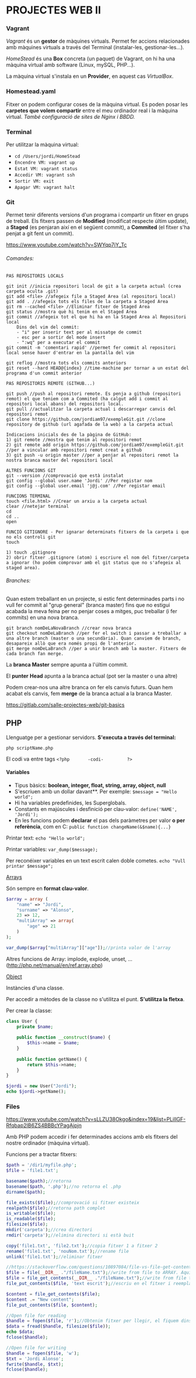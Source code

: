 # PROJECTES WEB II



### Vagrant

*Vagrant* és un **gestor** de màquines virtuals. Permet fer accions relacionades amb màquines virtuals a través del Terminal (instalar-les, gestionar-les…).

*HomeStead* és una **Box** concreta (un paquet) de Vagrant, on hi ha una màquina virtual amb software (Linux, mySQL, PHP...).

La màquina virtual s'instala en un **Provider**, en aquest cas *VirtualBox*.



### Homestead.yaml

Fitxer on podem configurar coses de la màquina virtual. Es poden posar les **carpetes que volem compartir** entre el meu ordinador real i la màquina virtual. *També configuració de sites de Nginx i BBDD.*


### Terminal

Per utilitzar la màquina virtual:

- `cd /Users/jordi/HomeStead`
- `Encendre VM: vagrant up`
- `Estat VM: vagrant status`
- `Accedir VM: vagrant ssh`
- `Sortir VM: exit`
- `Apagar VM: vagrant halt`

### Git

Permet tenir diferents versions d'un programa i compartir un fitxer en grups de treball. Els fitxers passen de **Modified** (modificat respecte últim update), a **Staged** (es penjaran així en el següent commit), a **Commited** (el fitxer s'ha penjat a git fent un commit).

https://www.youtube.com/watch?v=SWYqp7iY_Tc

###### Comandes:

```
PAS REPOSITORIS LOCALS

git init //inicia repositori local de git a la carpeta actual (crea carpeta oculta .git)
git add <file> //afegeix file a Staged Area (al repositori local)
git add . //afegeix tots els files de la carpeta a Staged Area
git rm --cached <file> //Eliminar fitxer de Staged Area
git status //mostra què hi tenim en el Staged Area
git commit //afegeix tot el que hi ha en la Staged Area al Repositori local
	Dins del vim del commit:
	- "i" per inserir text per al missatge de commit
	- esc per a sortir del mode insert
	- ":wq" per a executar el commit
git commit -m 'comentari rapid' //permet fer commit al repositori local sense haver d'entrar en la pantalla del vim

git reflog //mostra tots els commits anteriors
git reset --hard HEAD@{index} //time-machine per tornar a un estat del programa d'un commit anterior
```

```
PAS REPOSITORIS REMOTE (GITHUB...)

git push //push al repositori remote. Es penja a github (repositori remot) el que teniem com a Commited (ha calgut add i commit al repositori local abans) del repositori local.
git pull //actualitzar la carpeta actual i descarregar canvis del repositori remot
git clone https://github.com/jordiam97/exempleGit.git //clone repository de github (url agafada de la web) a la carpeta actual

Indicacions inicials des de la pàgina de GitHub:
1) git remote //mostra què tenim al repositori remot
2) git remote add origin https://github.com/jordiam97/exempleGit.git //per a vincular amb repositori remot creat a github 
3) git push -u origin master //per a penjar al repositori remot la nostra branca master del repositori local
```

```
ALTRES FUNCIONS GIT
git --version //comprovació que està instalat
git config --global user.name 'Jordi' //Per registar nom
git config --global user.email 'j@j.com' //Per registar email

FUNCIONS TERMINAL
touch <file.html> //Crear un arxiu a la carpeta actual
clear //netejar terminal
cd
cd ..
open
```

```
FUNCIÓ GITIGNORE - Per ignarar determinats fitxers de la carpeta i que no els controli git
touch 

1) touch .gitignore
2) obrir fitxer .gitignore (atom) i escriure el nom del fitxer/carpeta a ignorar (ho podem comprovar amb el git status que no s'afegeix al staged area).
```



###### Branches:

Quan estem treballant en un projecte, si estic fent determinades parts i no vull fer commit al "grup general" (branca master) fins que no estigui acabada la meva feina per no penjar coses a mitges, puc treballar (i fer commits) en una nova branca.

```
git branch nomDeLaNovaBranch //crear nova branca
git checkout nomDeLaBranch //per fer el switch i passar a treballar a una altre branch (master o una secundària). Quan canviem de branch, desapareix allò que era només propi de l'anterior.
git merge nomDeLaBranch //per a unir branch amb la master. Fitxers de cada branch fan merge.
```

La **branca Master** sempre apunta a l'últim commit. 

El **punter** **Head** apunta a la branca actual (pot  ser la master o una altre)

Podem crear-nos una altre branca on fer els canvis futurs. Quan hem acabat els canvis, fem **merge** de la branca actual a la branca Master.

https://gitlab.com/salle-projectes-web/git-basics



## PHP

Llenguatge per a gestionar servidors. **S'executa a través del terminal:** 

```
php scriptName.php 
```

El codi va entre tags  `<?php       -codi-         ?>`



#### Variables

- Tipus bàsics: **boolean, integer, float, string, array, object, null**
- S'escriuen amb un dollar davant**. Per exemple: `$message = "Hello world";`
- Hi ha variables predefinides, les Superglobals.
- Constants en majúscules i desfinició per clau-valor: `define('NAME', 'Jordi');`
- En les funcions podem **declarar** el pas dels paràmetres per valor **o per referència**, com en C: `public function changeName(&$name){...}` 

Printar text: `echo "Hello world";`

Printar variables: `var_dump($message);`

Per reconéixer variables en un text escrit calen doble cometes. `echo "Vull printar $message";`



<u>Arrays</u>

Són sempre en **format clau-valor**.

```php
$array = array (
	"name" => "Jordi",
    "surname" => "Alonso",
    23 => 12,
    "multiArray" => array(
    	"age" => 21
    )
);

var_dump($array["multiArray"]["age"]);//printa valor de l'array
```

Altres funcions de Array: implode, explode, unset, … (http://php.net/manual/en/ref.array.php)



<u>Object</u>

Instàncies d'una classe.

Per accedir a mètodes de la classe no s'utilitza el punt. **S'utilitza la fletxa**.

Per crear la classe:

```php
class User {
    private $name;
    
    public function __construct($name) {
        $this->name = $name;
    }
    
    public function getName() {
        return $this->name;
    }     
}

$jordi = new User("Jordi");
echo $jordi->getName();
```



### Files

https://www.youtube.com/watch?v=sLLZU38Okgo&index=19&list=PLillGF-Rfqbap2IB6ZS4BBBcYPagAjpjn

Amb PHP podem accedir i fer determinades accions amb els fitxers del nostre ordinador (màquina virtual).

Funcions per a tractar fitxers:

```php
$path = '/dir1/myfile.php';
$file = 'file1.txt';

basename($path);//retorna 
basename($path, '.php');//no retorna el .php
dirname($path);

file_exists($file);//comprovació si fitxer existeix
realpath($file);//retorna path complet
is_writable($file);
is_readable($file);
filesize($file);
mkdir('carpeta');//crea directori
rmdir('carpeta');//elimina directori si està buit

copy('file1.txt', 'file2.txt');//copia fitxer 1 a fitxer 2
rename('file1.txt', 'nouNom.txt');//rename file
unlink('file1.txt');//eliminar fitxer

//https://stackoverflow.com/questions/10897084/file-vs-file-get-contents-which-is-better-php
$file = file(__DIR__ ."/fileName.txt");//write from file to ARRAY. Aqui utilitzant la supervariable de directori
$file = file_get_contents(__DIR__ ."/fileName.txt");//write from file to STRING. Llegeix el contingut del fitxer com a string. Aqui utilitzant la supervariable de directori
file_put_contents($file, 'text escrit');//escriu en el fitxer i reemplaça el que hi havia. combinar amb file_get_contents per no sobreescriure:

$content = file_get_contents($file);
$content .= "New content";
file_put_contents($file, $content);

//Open file for reading
$handle = fopen($file, 'r');//Obtenim fitxer per llegir, el fiquem dins d'una variable handle. Després podrem utilitzar la variable handle per a realitzar accions amb el fixter.
$data = fread($handle, filesize($file));
echo $data;
fclose($handle);

//Open file for writing
$handle = fopen($file, 'w');
$txt = 'Jordi Alonso';
fwrite($handle, $txt);
fclose($handle);
```

